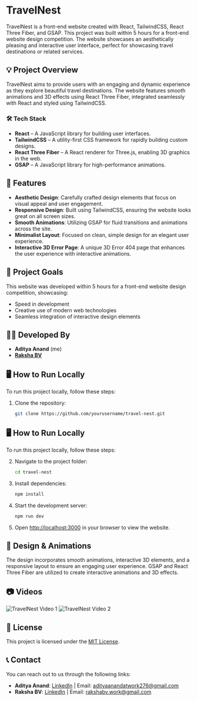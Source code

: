 # TravelNest

TravelNest is a front-end website created with React, TailwindCSS, React Three Fiber, and GSAP. This project was built within 5 hours for a front-end website design competition. The website showcases an aesthetically pleasing and interactive user interface, perfect for showcasing travel destinations or related services.

## 💡 Project Overview

TravelNest aims to provide users with an engaging and dynamic experience as they explore beautiful travel destinations. The website features smooth animations and 3D effects using React Three Fiber, integrated seamlessly with React and styled using TailwindCSS.

### 🛠 Tech Stack

- **React** – A JavaScript library for building user interfaces.
- **TailwindCSS** – A utility-first CSS framework for rapidly building custom designs.
- **React Three Fiber** – A React renderer for Three.js, enabling 3D graphics in the web.
- **GSAP** – A JavaScript library for high-performance animations.

## 🚀 Features

- **Aesthetic Design**: Carefully crafted design elements that focus on visual appeal and user engagement.
- **Responsive Design**: Built using TailwindCSS, ensuring the website looks great on all screen sizes.
- **Smooth Animations**: Utilizing GSAP for fluid transitions and animations across the site.
- **Minimalist Layout**: Focused on clean, simple design for an elegant user experience.
- **Interactive 3D Error Page**: A unique 3D Error 404 page that enhances the user experience with interactive animations.

## 🎯 Project Goals

This website was developed within 5 hours for a front-end website design competition, showcasing:

- Speed in development
- Creative use of modern web technologies
- Seamless integration of interactive design elements

## 👨‍💻 Developed By

- **Aditya Anand** (me)
- **[Raksha BV](https://github.com/raksha-bv)**

## 🖥️ How to Run Locally

To run this project locally, follow these steps:

1. Clone the repository:
   ```bash
   git clone https://github.com/yourusername/travel-nest.git
   ```

## 🖥️ How to Run Locally

To run this project locally, follow these steps:

2. Navigate to the project folder:
   ```bash
   cd travel-nest
   ```
3. Install dependencies:
   ```bash
   npm install
   ```
4. Start the development server:
   ```bash
   npm run dev
   ```
5. Open [http://localhost:3000](http://localhost:3000) in your browser to view the website.

## 🎨 Design & Animations

The design incorporates smooth animations, interactive 3D elements, and a responsive layout to ensure an engaging user experience. GSAP and React Three Fiber are utilized to create interactive animations and 3D effects.

## 📷 Videos

![TravelNest Video 1](./showcase/landing.gif)
![TravelNest Video 2](./showcase/destinations.gif)

## 📄 License

This project is licensed under the [MIT License](LICENSE).

## 📞 Contact

You can reach out to us through the following links:

- **Aditya Anand**: [LinkedIn](www.linkedin.com/in/adityaanand-sahil/) | Email: [adityaanandatwork276@gmail.com](mailto:adityaanandatwork276@gmail.com)
- **Raksha BV**: [LinkedIn](https://www.linkedin.com/in/raksha-bv) | Email: [rakshabv.work@gmail.com](mailto:rakshabv.work@gmail.com)
